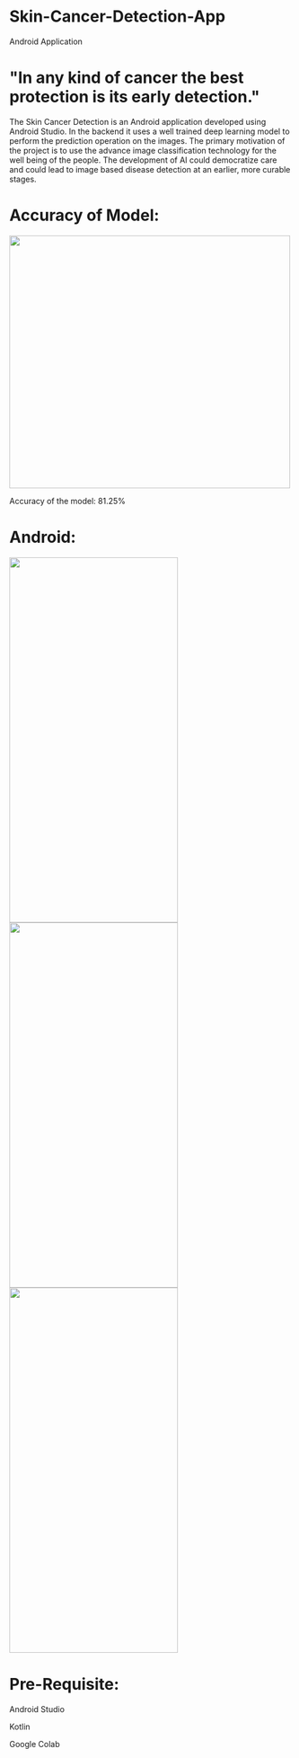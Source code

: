# Skin-Cancer-Detection-App
Android Application

# "In any kind of cancer the best protection is its early detection."
The Skin Cancer Detection is an Android application developed using Android Studio. In the backend it uses a well trained deep learning model to perform the prediction operation on the images.
The primary motivation of the project is to use the advance image classification technology for the well being of the people. 
The development of AI could democratize care and could lead to image based disease detection at an earlier, more curable stages.

# Accuracy of Model:
<img src="https://user-images.githubusercontent.com/60056168/167488727-d470feda-a061-4c71-89a3-08fcd75c9dd0.png" width="500" height="450"/>

Accuracy of the model: 81.25%

# Android:
<img src="https://user-images.githubusercontent.com/60056168/167490294-c4669825-70dc-4147-8aac-a84c5111476e.jpg" width="300" height="650"/>  <img src="https://user-images.githubusercontent.com/60056168/167490364-e04017b3-414c-46d3-96bd-ef8965c63b77.jpg" width="300" height="650"/>
<img src="https://user-images.githubusercontent.com/60056168/167490380-f849433a-7f97-4d64-925e-6f17d058d1eb.jpg" width="300" height="650"/>

# Pre-Requisite:
Android Studio

Kotlin

Google Colab
